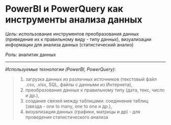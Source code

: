 # PowerBI и PowerQuery как инструменты анализа данных

*Цель*: использование инструментов преобразования данных (приведение их к правильному виду - типу данных), визуализации информации для анализа данных (статистический анализ)

*Роль*: аналитик данных

________

*Используемые технологии (PowerBI, PowerQuery)*: 
> 1) загрузка данных из различных источников (текстовый файл .csv, .xlsx, SQL, файлы с данными из Интернета),
> 2) преобразование данных к правильному типу (дата, текс, число и др.),
> 3) создание связей между таблицами: соединение таблиц (звезда - one to many, one to one и др.),
> 4) визуализация данных (графики, матрицы и др) - для проведения статистического анализа  
